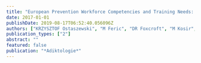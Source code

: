 ```yaml
---
title: "European Prevention Workforce Competencies and Training Needs: An Exploratory Study"
date: 2017-01-01
publishDate: 2019-08-17T06:52:40.056096Z
authors: ["KRZYSZTOF Ostaszewski", "M Feric", "DR Foxcroft", "M Kosir", "V Kranzelic", "J Mihic", "S Talic"]
publication_types: ["2"]
abstract: ""
featured: false
publication: "*Adiktologie*"
---
```


